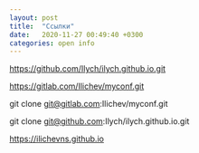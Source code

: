 ```yaml
---
layout: post
title:  "Ссылки"
date:   2020-11-27 00:49:40 +0300
categories: open info
---
```


<https://github.com/Ilych/ilych.github.io.git>

<https://gitlab.com/Ilichev/myconf.git>

git clone git@gitlab.com:Ilichev/myconf.git

git clone git@github.com:Ilych/ilych.github.io.git

<https://ilichevns.github.io>

